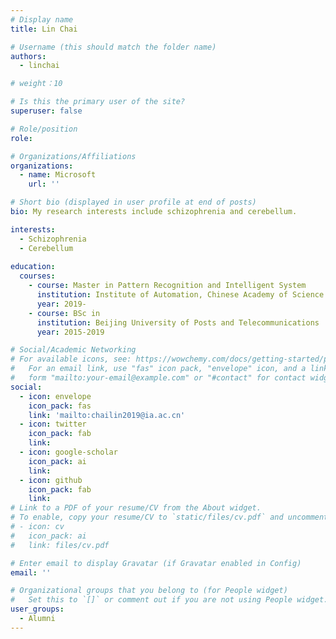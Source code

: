 ```yaml
---
# Display name
title: Lin Chai

# Username (this should match the folder name)
authors:
  - linchai

# weight：10

# Is this the primary user of the site?
superuser: false

# Role/position
role: 

# Organizations/Affiliations
organizations:
  - name: Microsoft
    url: ''

# Short bio (displayed in user profile at end of posts)
bio: My research interests include schizophrenia and cerebellum.

interests:
  - Schizophrenia
  - Cerebellum
  
education:
  courses:
    - course: Master in Pattern Recognition and Intelligent System
      institution: Institute of Automation, Chinese Academy of Science
      year: 2019-
    - course: BSc in 
      institution: Beijing University of Posts and Telecommunications
      year: 2015-2019

# Social/Academic Networking
# For available icons, see: https://wowchemy.com/docs/getting-started/page-builder/#icons
#   For an email link, use "fas" icon pack, "envelope" icon, and a link in the
#   form "mailto:your-email@example.com" or "#contact" for contact widget.
social:
  - icon: envelope
    icon_pack: fas
    link: 'mailto:chailin2019@ia.ac.cn'
  - icon: twitter
    icon_pack: fab
    link: 
  - icon: google-scholar
    icon_pack: ai
    link: 
  - icon: github
    icon_pack: fab
    link: 
# Link to a PDF of your resume/CV from the About widget.
# To enable, copy your resume/CV to `static/files/cv.pdf` and uncomment the lines below.
# - icon: cv
#   icon_pack: ai
#   link: files/cv.pdf

# Enter email to display Gravatar (if Gravatar enabled in Config)
email: ''

# Organizational groups that you belong to (for People widget)
#   Set this to `[]` or comment out if you are not using People widget.
user_groups:
  - Alumni
---
```

